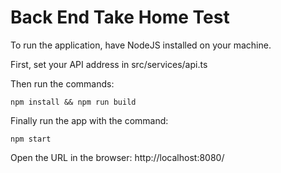 # Back End Take Home Test

To run the application, have NodeJS installed on your machine.

First, set your API address in src/services/api.ts

Then run the commands:

    npm install && npm run build

Finally run the app with the command:

    npm start

Open the URL in the browser: http://localhost:8080/
